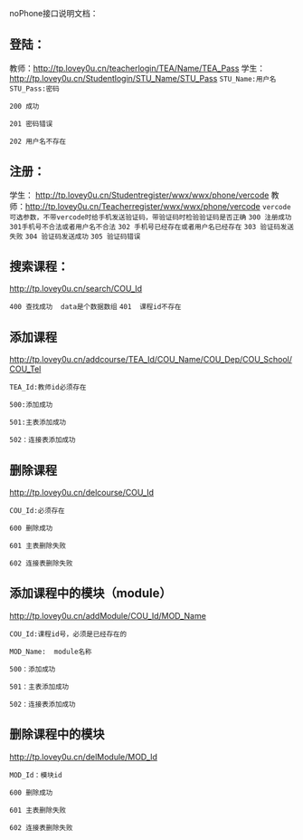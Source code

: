 noPhone接口说明文档：

## 登陆：

教师：http://tp.lovey0u.cn/teacherlogin/TEA/Name/TEA_Pass
学生： http://tp.lovey0u.cn/Studentlogin/STU_Name/STU_Pass
`STU_Name:用户名  STU_Pass:密码`

`200 成功`

`201 密码错误`

`202 用户名不存在`

## 注册：

学生： http://tp.lovey0u.cn/Studentregister/wwx/wwx/phone/vercode
教师：http://tp.lovey0u.cn/Teacherregister/wwx/wwx/phone/vercode
`vercode可选参数，不带vercode时给手机发送验证码，带验证码时检验验证码是否正确`
`300 注册成功`
`301手机号不合法或者用户名不合法`
`302 手机号已经存在或者用户名已经存在`
`303 验证码发送失败`
`304 验证码发送成功`
`305 验证码错误`

## 搜索课程：

http://tp.lovey0u.cn/search/COU_Id

`400 查找成功  data是个数据数组`
`401  课程id不存在`

## 添加课程

http://tp.lovey0u.cn/addcourse/TEA_Id/COU_Name/COU_Dep/COU_School/COU_Tel

`TEA_Id:教师id必须存在`

`500:添加成功`

`501:主表添加成功`

`502：连接表添加成功`

## 删除课程

http://tp.lovey0u.cn/delcourse/COU_Id

`COU_Id:必须存在`

`600 删除成功`

`601 主表删除失败`

`602 连接表删除失败`

## 添加课程中的模块（module）

http://tp.lovey0u.cn/addModule/COU_Id/MOD_Name

`COU_Id:课程id号，必须是已经存在的`

`MOD_Name:  module名称`

`500：添加成功`

`501：主表添加成功`

`502：连接表添加成功`

## 删除课程中的模块

http://tp.lovey0u.cn/delModule/MOD_Id

`MOD_Id：模块id`

`600 删除成功`

`601 主表删除失败`

`602 连接表删除失败`

